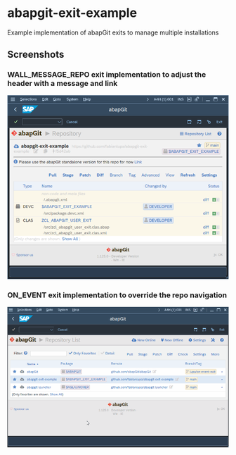 # abapgit-exit-example

Example implementation of abapGit exits to manage multiple installations

## Screenshots

### WALL_MESSAGE_REPO exit implementation to adjust the header with a message and link

![WALL_MESSAGE_REPO exit implementation screenshot](wall-exit.png)

### ON_EVENT exit implementation to override the repo navigation

![ON_EVENT exit implementation screenshot](on-event-redirect.gif)

